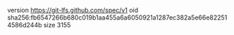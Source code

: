 version https://git-lfs.github.com/spec/v1
oid sha256:fb6547266b680c019b1aa455a6a6050921a1287ec382a5e66e822514586d244b
size 3155
